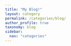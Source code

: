 ```yaml
---
title: "My Blog!"
layout: category
permalink: /categories/blog/
author_profile: true
taxonomy: blog
sidebar:
  nav: "categories"
---
```

